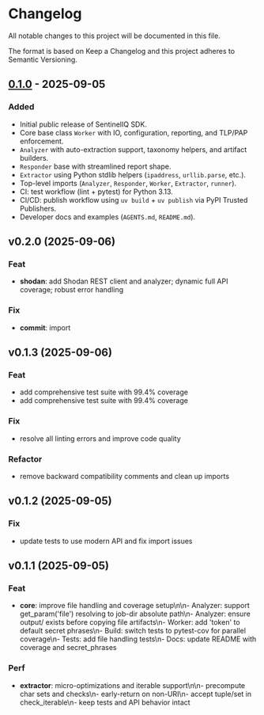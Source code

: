 # Changelog

All notable changes to this project will be documented in this file.

The format is based on Keep a Changelog and this project adheres to Semantic Versioning.

## [0.1.0] - 2025-09-05

### Added
- Initial public release of SentinelIQ SDK.
- Core base class `Worker` with IO, configuration, reporting, and TLP/PAP enforcement.
- `Analyzer` with auto-extraction support, taxonomy helpers, and artifact builders.
- `Responder` base with streamlined report shape.
- `Extractor` using Python stdlib helpers (`ipaddress`, `urllib.parse`, etc.).
- Top-level imports (`Analyzer`, `Responder`, `Worker`, `Extractor`, `runner`).
- CI: test workflow (lint + pytest) for Python 3.13.
- CI/CD: publish workflow using `uv build` + `uv publish` via PyPI Trusted Publishers.
- Developer docs and examples (`AGENTS.md`, `README.md`).

[0.1.0]: https://github.com/killsearch/sentineliqsdk/releases/tag/v0.1.0

## v0.2.0 (2025-09-06)

### Feat

- **shodan**: add Shodan REST client and analyzer; dynamic full API coverage; robust error handling

### Fix

- **commit**: import

## v0.1.3 (2025-09-06)

### Feat

- add comprehensive test suite with 99.4% coverage
- add comprehensive test suite with 99.4% coverage

### Fix

- resolve all linting errors and improve code quality

### Refactor

- remove backward compatibility comments and clean up imports

## v0.1.2 (2025-09-05)

### Fix

- update tests to use modern API and fix import issues

## v0.1.1 (2025-09-05)

### Feat

- **core**: improve file handling and coverage setup\n\n- Analyzer: support get_param('file') resolving to job-dir absolute path\n- Analyzer: ensure output/ exists before copying file artifacts\n- Worker: add 'token' to default secret phrases\n- Build: switch tests to pytest-cov for parallel coverage\n- Tests: add file handling tests\n- Docs: update README with coverage and secret_phrases

### Perf

- **extractor**: micro-optimizations and iterable support\n\n- precompute char sets and checks\n- early-return on non-URI\n- accept tuple/set in check_iterable\n- keep tests and API behavior intact

